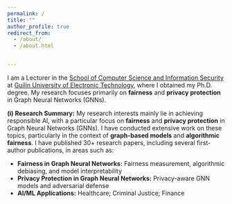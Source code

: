 ```yaml
---
permalink: /
title: ""
author_profile: true
redirect_from: 
  - /about/
  - /about.html


---
```


I am a Lecturer in the [School of Computer Science and Information Security](http://www.gdufe.edu.cn/) at [Guilin University of Electronic Technology](http://www.gdufe.edu.cn/), where I obtained my Ph.D. degree. My research focuses primarily on **fairness** and **privacy protection** in Graph Neural Networks (GNNs).


**(i) Research Summary:** My research interests mainly lie in achieving responsible AI, with a particular focus on **fairness** and **privacy protection** in Graph Neural Networks (GNNs). I have conducted extensive work on these topics, particularly in the context of **graph-based models** and **algorithmic fairness**. I have published 30+ research papers, including several first-author publications, in areas such as:

* **Fairness in Graph Neural Networks:** Fairness measurement, algorithmic debiasing, and model interpretability  
* **Privacy Protection in Graph Neural Networks:** Privacy-aware GNN models and adversarial defense  
* **AI/ML Applications:** Healthcare; Criminal Justice; Finance

